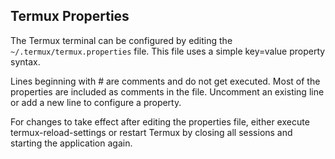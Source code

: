 ## Termux Properties

The Termux terminal can be configured by editing the `~/.termux/termux.properties` file. This file uses a simple key=value property syntax.

Lines beginning with # are comments and do not get executed. Most of the properties are included as comments in the file. Uncomment an existing line or add a new line to configure a property.

For changes to take effect after editing the properties file, either execute termux-reload-settings or restart Termux by closing all sessions and starting the application again.
